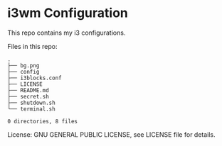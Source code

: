 # i3wm Configuration

This repo contains my i3 configurations.

Files in this repo:

	.
	├── bg.png
	├── config
	├── i3blocks.conf
	├── LICENSE
	├── README.md
	├── secret.sh
	├── shutdown.sh
	└── terminal.sh

	0 directories, 8 files

License: GNU GENERAL PUBLIC LICENSE, see LICENSE file for details.

